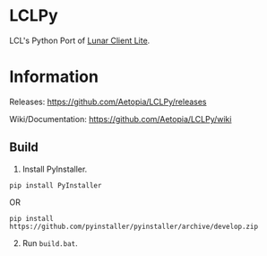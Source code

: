 # LCLPy
LCL's Python Port of [Lunar Client Lite](https://github.com/Aetopia/Lunar-Client-Lite-Launcher).

# Information
Releases: https://github.com/Aetopia/LCLPy/releases    

Wiki/Documentation: https://github.com/Aetopia/LCLPy/wiki
## Build
1. Install PyInstaller.
```
pip install PyInstaller
```
 OR
```
pip install https://github.com/pyinstaller/pyinstaller/archive/develop.zip
```
2. Run `build.bat`.
